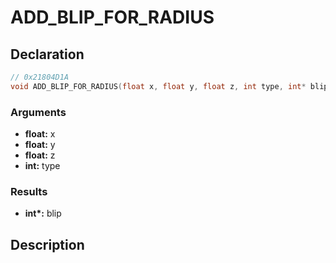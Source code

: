 # ADD_BLIP_FOR_RADIUS

## Declaration
```cpp
// 0x21804D1A
void ADD_BLIP_FOR_RADIUS(float x, float y, float z, int type, int* blip);
```

### Arguments
- **float:** x
- **float:** y
- **float:** z
- **int:** type

### Results
- **int\*:** blip

## Description
